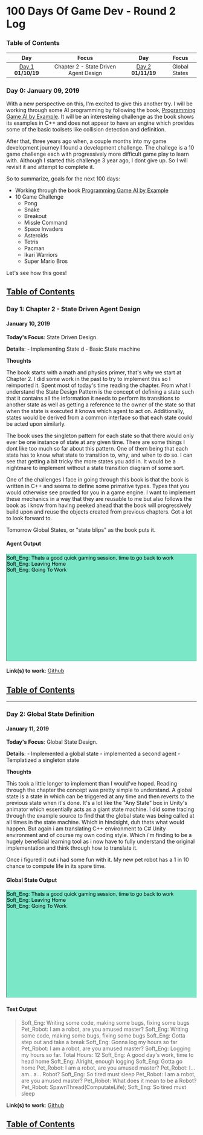 # 100 Days Of Game Dev - Round 2 Log

<a name="toc"></a>
### Table of Contents 
|Day                               |Focus                                      |Day                                 |Focus                                       |
|:--------------------------------:|:-----------------------------------------:|:----------------------------------:|:------------------------------------------:|
|[Day 1](#day-1)    **01/10/19**   | Chapter 2 - State Driven Agent Design     |[Day 2](#day-2)    **01/11/19**     | Global States	         					 |

### Day 0: January 09, 2019 

With a new perspective on this, I'm excited to give this another try. I will be working through some AI programming by following the book, [Programming Game AI by Example](https://www.amazon.com/Programming-Example-Wordware-Developers-Library/dp/1556220782). It will be an interesteing challenge as the book shows its examples in C++ and does not appear to have an engine which provides some of the basic toolsets like collision detection and definition. 

After that, three years ago when, a couple months into my game development journey I found a development challenge. The challege is a 10 game challenge each with progressively more difficult game play to learn with. Although I started this challenge 3 year ago, I dont give up. So I will revisit it and attempt to complete it. 

So to summarize, goals for the next 100 days: 
- Working through the book [Programming Game AI by Example](https://www.amazon.com/Programming-Example-Wordware-Developers-Library/dp/1556220782)
- 10 Game Challenge
  - Pong
  - Snake
  - Breakout
  - Missle Command
  - Space Invaders
  - Asteroids
  - Tetris
  - Pacman
  - Ikari Warriors 
  - Super Mario Bros

Let's see how this goes!

[Table of Contents](#toc)
----------
<a name="day-1"></a>
### Day 1: Chapter 2 - State Driven Agent Design
#### January 10, 2019 

**Today's Focus**: State Driven Design. 

**Details**:
	- Implementing State d
	- Basic State machine

**Thoughts** 

The book starts with a math and physics primer, that's why we start at Chapter 2. I did some work in the past to try to implement this so I reimported it. Spent most of today's time reading the chapter. From what I understand the State Design Pattern is the concept of defining a state such that it contains all the information it needs to perform its transitions to another state as well as getting a reference to the owner of the state so that when the state is executed it knows which agent to act on. Additionally, states would be derived from a common interface so that each state could be acted upon similarly. 

The book uses the singleton pattern for each state so that there would only ever be one instance of state at any given time. There are some things I dont like too much so far about this pattern. One of them being that each state has to know what state to transition to, why, and when to do so. I can see that getting a bit tricky the more states you add in. It would be a nightmare to implement without a state transition diagram of some sort. 

One of the challenges I face in going through this book is that the book is written in C++ and seems to define some primative types. Types that you would otherwise see provded for you in a game engine. I want to implement these mechanics in a way that they are reusable to me but also follows the book as i know from having peeked ahead that the book will progressively build upon and reuse the objects created from previous chapters. Got a lot to look forward to. 

Tomorrow Global States, or "state blips" as the book puts it.

#### Agent Output
![Agent Output](https://raw.githubusercontent.com/kpable/100-days-of-game-dev/master/images/r2/day1/state-driven-agent.gif)

**Link(s) to work**: 
[Github](https://github.com/Kpable/Kpable-Labs/commit/b26e35978a96e356cdd4f2e39caee60f390c9a78#diff-9aedeaf1f77b8642abe528503b8c5de8)

[Table of Contents](#toc)
----------
----------
<a name="day-2"></a>
### Day 2: Global State Definition
#### January 11, 2019 

**Today's Focus**: Global State Design. 

**Details**:
	- Implemented a global state
	- implemented a second agent
	- Templatized a singleton state

**Thoughts** 

This took a little longer to implement than I would've hoped. Reading through the chapter the concept was pretty simple to understand. A global state is a state in which can be triggered at any time and then reverts to the previous state when it's done. It's a lot like the "Any State" box in Unity's animator which essentially acts as a giant state machine. I did some tracing through the example source to find that the global state was being called at all times in the state machine. Which in hindsight, duh thats what would happen. But again i am translating C++ environment to C# Unity environment and of course my own coding style. Which i'm finding to be a hugely beneficial learning tool as i now have to fully understand the original implementation and think through how to translate it. 

Once i figured it out i had some fun with it. My new pet robot has a 1 in 10 chance to compute life in its spare time. 


#### Global State Output
![Agent Output](https://raw.githubusercontent.com/kpable/100-days-of-game-dev/master/images/r2/day2/global-state.gif)

#### Text Output
> Soft_Eng: Writing some code, making some bugs, fixing some bugs
> Pet_Robot: I am a robot, are you amused master?
> Soft_Eng: Writing some code, making some bugs, fixing some bugs
> Soft_Eng: Gotta step out and take a break
> Soft_Eng: Gonna log my hours so far
> Pet_Robot: I am a robot, are you amused master?
> Soft_Eng: Logging my hours so far. Total Hours: 12
> Soft_Eng: A good day's work, time to head home
> Soft_Eng: Alright, enough logging
> Soft_Eng: Gotta go home
> Pet_Robot: I am a robot, are you amused master?
> Pet_Robot: I... am.. a... Robot?
> Soft_Eng: So tired must sleep
> Pet_Robot: I am a robot, are you amused master?
> Pet_Robot: What does it mean to be a Robot?
> Pet_Robot: SpawnThread(ComputateLife);
> Soft_Eng: So tired must sleep

**Link(s) to work**: 
[Github](https://github.com/Kpable/Kpable-Labs/commit/5e0e26594f010a4d4f9a60b3fd71c182b838fbc6)

[Table of Contents](#toc)
----------
<!-- 
<a name="toc"></a>
### Table of Contents 
|Day                               |Focus                                      |Day                                 |Focus                                       |
|:--------------------------------:|:-----------------------------------------:|:----------------------------------:|:------------------------------------------:|
|[Day 1](#day-1)    **09/16/18**   | 100 Days Log Generator                    |[Day 2](#day-2)    **09/17/18**     | 100 Days Log Generator - Dynamic Additions |
|[Day 1](#day-1)    **09/18/18**   | 100 Days Log Generator - Dynamic Removals |[Day 2](#day-2)    **09/19/18**     | TBD                                        |

### Day 0: August 18, 2018 

With a new perspective on this, I'm excited to give this another try. I will be working through some AI programming by following the book, [Programming Game AI by Example](https://www.amazon.com/Programming-Example-Wordware-Developers-Library/dp/1556220782). After that, who knows. Theres a lot of game dev I am interested in.

[Table of Contents](#toc)

----------
<a name="day-1"></a>
### Day 1: Log Generator
#### September 16, 2018 

**Today's Focus**: Create a form that would populate the logs for each day. 

**Details**:
	- Created a good looking form

**Thoughts** My initial go at the 100 days of game development, one of the most tiresome parts were the copying and pasting to enter a new log. Not that it takes more than 5 minutes but if i can make it easier and faster to put in the entries for this, why not! I got the form more or less put together, all thats left is to make it actually generate the markdown. 

**Examples**: 

#### Front End Form
![Front End Form](https://raw.githubusercontent.com/kpable/100-days-of-game-dev/master/images/r2/day1/log-form.png)

**Link(s) to work**: 
[Github](https://raw.githubusercontent.com/Kpable/kpable.github.io/4b596e0ae8df5ad8ce3b844e47bdf751c75ad701/100daysform.md)
[Form](https://kpable.github.io/100daysform)

[Table of Contents](#toc)
----------
<a name="day-2"></a>
### Day 2: Log Generator - Dynamic Additions
#### September 17, 2018 

**Today's Focus**: Make the elements and links of the form dynamically add 

**Details**:
	- Added some jQuery to add a new element group to the list

**Thoughts** It's been a long while since I wrote any jQuery but figured it would be a quick way to add some on click events and find and clone DOM elements. I didn't get very far since I spent a lot of the short time i spent today just figuring out jQuery syntax and making the javascript work within the context of the Jekyll site. Don't know why but I had to put the script resource along with the others as opposed to the file I was working in. Anyways, lots of cobwebs on my web dev scripting. 

**Examples**: 

#### New Added Entries
![New Added Entries](https://raw.githubusercontent.com/kpable/100-days-of-game-dev/master/images/r2/day2/new-additions.png)

**Link(s) to work**: 
[Github](https://github.com/Kpable/kpable.github.io/commit/2aa811ddfac3072111cc20c5649ecaf6d1657586)
[Form](https://kpable.github.io/100daysform)

[Table of Contents](#toc)
----------
<a name="day-3"></a>
### Day 3: Log Generator - Dynamic Removals
#### September 18, 2018 

**Today's Focus**: Make the elements and links of the form dynamically remove

**Details**:
	- Added some jQuery to remove an new element group from the list

**Thoughts** Another quick progress report. I ran into an issue with identifying the elements as I initially am selecting the elements by id but that should be unique. It adds some complexity in removing the elements but i'm thinking it doesnt have to be perfect for now, just has to do the job of generating the log. In the end, i'm hoping it's just a series of string replacements. I started work on testing out the generation but ran out of time. 

**Examples**: 

#### Basic jQuery
~~~~
$("#new-example-button").click(function(){
    numElements += 1;
    var clone = $("#example-group").clone(true);
    clone.attr("id", "example-group" + numElements);
    $(this).parent().before(clone);
});

$(".fa-minus").click(function(){
	$(this).parents("#example-group").remove(); 
	$(this).parents("#link-group").remove();
});

$("#new-link-button").click(function(){
    numLinkElements += 1;
    var clone = $("#link-group").clone(true);
    clone.attr("id", "link-group" + numLinkElements);
    $(this).parent().before(clone);
});

$("#generate").click(function(){
	alert("generate");
	var dayNumber = $("#day-number").text();
	var title = $("#title").text();
	var date = $("#date").text();
	var thoughts = $("#thoughts").text();
});
~~~~


**Link(s) to work**: 
[Github](https://github.com/Kpable/kpable.github.io/commit/1688333dab19bf8de327575cbfeb2d6cc81fa677)
[Form](https://kpable.github.io/100daysform)

[Table of Contents](#toc)
----------

-->